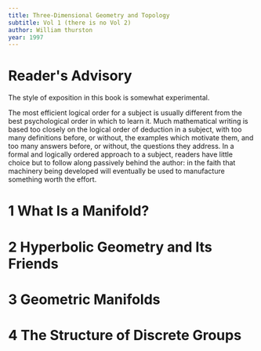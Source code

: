 ```yaml
---
title: Three-Dimensional Geometry and Topology
subtitle: Vol 1 (there is no Vol 2)
author: William thurston
year: 1997
---
```


# Reader's Advisory
The style of exposition in this book is somewhat experimental.

The most efficient logical order for a subject is usually different
from the best psychological order in which to learn it. Much
mathematical writing is based too closely on the logical order of
deduction in a subject, with too many definitions before, or without,
the examples which motivate them, and too many answers before, or
without, the questions they address. In a formal and logically ordered
approach to a subject, readers have little choice but to follow along
passively behind the author: in the faith that machinery being
developed will eventually be used to manufacture something worth the
effort.

# 1 What Is a Manifold?

# 2 Hyperbolic Geometry and Its Friends

# 3 Geometric Manifolds

# 4 The Structure of Discrete Groups
